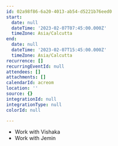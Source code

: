 ```yaml
---
id: 02a98f86-6a20-4013-ab54-d5221b76eed0
start:
  date: null
  dateTime: '2023-02-07T07:45:00.000Z'
  timeZone: Asia/Calcutta
end:
  date: null
  dateTime: '2023-02-07T15:45:00.000Z'
  timeZone: Asia/Calcutta
recurrence: []
recurringEventId: null
attendees: []
attachments: []
calendarId: acreom
location: ''
source: {}
integrationId: null
integrationType: null
colorId: null

---
```

- Work with Vishaka
- Work with Jemin
